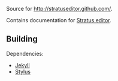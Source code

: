 Source for <http://stratuseditor.github.com/>.

Contains documentation for
[Stratus editor](https://github.com/stratuseditor/stratus).


## Building

Dependencies:

  * [Jekyll](https://github.com/mojombo/jekyll)
  * [Stylus](https://github.com/LearnBoost/stylus)
